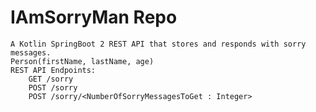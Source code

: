 # IAmSorryMan Repo

    A Kotlin SpringBoot 2 REST API that stores and responds with sorry messages.
    Person(firstName, lastName, age)
    REST API Endpoints:
        GET /sorry
        POST /sorry
        POST /sorry/<NumberOfSorryMessagesToGet : Integer>
